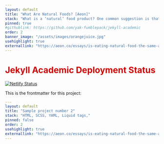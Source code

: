 ```yaml
---
layout: default
title: "What Are Natural Foods? [Aeon]"
stack: "What is a ‘natural’ food product? One common suggestion is that ‘natural’ things are not made of..."
pinned: true
#githublink: https://github.com/yak-fumblepack/jekyll-academic
order: 2
banner_image: "/assets/images/orangejuice.jpg"
usehighlight: true
externallink: "https://aeon.co/essays/is-eating-natural-food-the-same-as-eating-whats-healthy"
---
```


<h1 style="color: #cc0000">Jekyll Academic Deployment Status</h1>  

[![Netlify Status](https://api.netlify.com/api/v1/badges/ae78d271-5b51-4601-9dc4-6bc72326b0c1/deploy-status)](https://app.netlify.com/sites/jekyll-academic/deploys)

This is the frontmatter for this project:

```yaml
---
layout: default
title: "Sample project number 2"
stack: "HTML, SCSS, YAML, Liquid tags,"
pinned: false
order: 2
usehighlight: true
externallink: "https://aeon.co/essays/is-eating-natural-food-the-same-as-eating-whats-healthy"
---
```